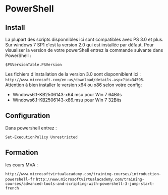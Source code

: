 # PowerShell

## Install

La plupart des scripts disponnibles ici sont compatibles avec PS 3.0 et plus. Sur windows 7 SP1 c'est la version 2.0 qui est installée par défaut. Pour visualiser la version de votre powerShell entrez la commande suivante dans PowerShell : 

```
$PSVersionTable.PSVersion
```

Les fichiers d'installation de la version 3.0 sont disponniblent ici : `http://www.microsoft.com/en-us/download/details.aspx?id=34595`. Attention à bien installer le version x64 ou x86 selon votre config:

- Windows6.1-KB2506143-x64.msu pour Win 7 64Bits
- Windows6.1-KB2506143-x86.msu pour Win 7 32Bits

## Configuration

Dans powershell entrez :

```
Set-ExecutionPolicy Unrestricted
```

## Formation

les cours MVA :

`http://www.microsoftvirtualacademy.com/training-courses/introduction-powershell-fr`
`http://www.microsoftvirtualacademy.com/training-courses/advanced-tools-and-scripting-with-powershell-3-jump-start-french`